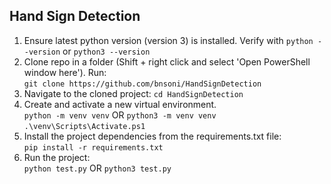 ## Hand Sign Detection

1. Ensure latest python version (version 3) is installed. Verify with `python --version` or `python3 --version`
2. Clone repo in a folder (Shift + right click and select 'Open PowerShell window here'). Run:  
   `git clone https://github.com/bnsoni/HandSignDetection`
3. Navigate to the cloned project:
   `cd HandSignDetection`
4. Create and activate a new virtual environment.  
   `python -m venv venv` OR `python3 -m venv venv`  
   `.\venv\Scripts\Activate.ps1`
5. Install the project dependencies from the requirements.txt file:  
   `pip install -r requirements.txt`
6. Run the project:  
   `python test.py` OR `python3 test.py`
